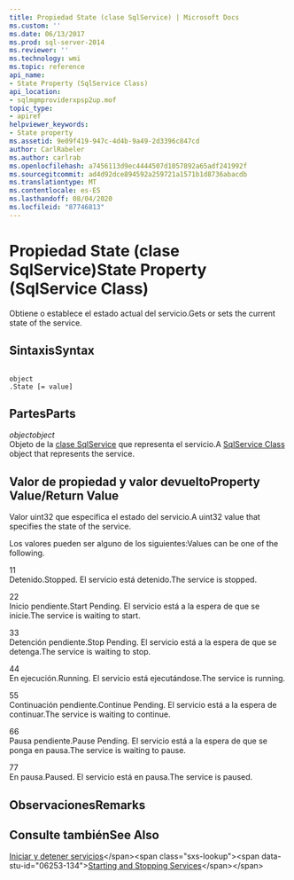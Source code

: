 ```yaml
---
title: Propiedad State (clase SqlService) | Microsoft Docs
ms.custom: ''
ms.date: 06/13/2017
ms.prod: sql-server-2014
ms.reviewer: ''
ms.technology: wmi
ms.topic: reference
api_name:
- State Property (SqlService Class)
api_location:
- sqlmgmproviderxpsp2up.mof
topic_type:
- apiref
helpviewer_keywords:
- State property
ms.assetid: 9e09f419-947c-4d4b-9a49-2d3396c847cd
author: CarlRabeler
ms.author: carlrab
ms.openlocfilehash: a7456113d9ec4444507d1057892a65adf241992f
ms.sourcegitcommit: ad4d92dce894592a259721a1571b1d8736abacdb
ms.translationtype: MT
ms.contentlocale: es-ES
ms.lasthandoff: 08/04/2020
ms.locfileid: "87746813"
---
```

# <a name="state-property-sqlservice-class"></a><span data-ttu-id="06253-102">Propiedad State (clase SqlService)</span><span class="sxs-lookup"><span data-stu-id="06253-102">State Property (SqlService Class)</span></span>
  <span data-ttu-id="06253-103">Obtiene o establece el estado actual del servicio.</span><span class="sxs-lookup"><span data-stu-id="06253-103">Gets or sets the current state of the service.</span></span>  
  
## <a name="syntax"></a><span data-ttu-id="06253-104">Sintaxis</span><span class="sxs-lookup"><span data-stu-id="06253-104">Syntax</span></span>  
  
```  
  
object  
.State [= value]  
```  
  
## <a name="parts"></a><span data-ttu-id="06253-105">Partes</span><span class="sxs-lookup"><span data-stu-id="06253-105">Parts</span></span>  
 <span data-ttu-id="06253-106">*object*</span><span class="sxs-lookup"><span data-stu-id="06253-106">*object*</span></span>  
 <span data-ttu-id="06253-107">Objeto de la [clase SqlService](sqlservice-class.md) que representa el servicio.</span><span class="sxs-lookup"><span data-stu-id="06253-107">A [SqlService Class](sqlservice-class.md) object that represents the service.</span></span>  
  
## <a name="property-valuereturn-value"></a><span data-ttu-id="06253-108">Valor de propiedad y valor devuelto</span><span class="sxs-lookup"><span data-stu-id="06253-108">Property Value/Return Value</span></span>  
 <span data-ttu-id="06253-109">Valor uint32 que especifica el estado del servicio.</span><span class="sxs-lookup"><span data-stu-id="06253-109">A uint32 value that specifies the state of the service.</span></span>  
  
 <span data-ttu-id="06253-110">Los valores pueden ser alguno de los siguientes:</span><span class="sxs-lookup"><span data-stu-id="06253-110">Values can be one of the following.</span></span>  
  
 <span data-ttu-id="06253-111">1</span><span class="sxs-lookup"><span data-stu-id="06253-111">1</span></span>  
 <span data-ttu-id="06253-112">Detenido.</span><span class="sxs-lookup"><span data-stu-id="06253-112">Stopped.</span></span> <span data-ttu-id="06253-113">El servicio está detenido.</span><span class="sxs-lookup"><span data-stu-id="06253-113">The service is stopped.</span></span>  
  
 <span data-ttu-id="06253-114">2</span><span class="sxs-lookup"><span data-stu-id="06253-114">2</span></span>  
 <span data-ttu-id="06253-115">Inicio pendiente.</span><span class="sxs-lookup"><span data-stu-id="06253-115">Start Pending.</span></span> <span data-ttu-id="06253-116">El servicio está a la espera de que se inicie.</span><span class="sxs-lookup"><span data-stu-id="06253-116">The service is waiting to start.</span></span>  
  
 <span data-ttu-id="06253-117">3</span><span class="sxs-lookup"><span data-stu-id="06253-117">3</span></span>  
 <span data-ttu-id="06253-118">Detención pendiente.</span><span class="sxs-lookup"><span data-stu-id="06253-118">Stop Pending.</span></span> <span data-ttu-id="06253-119">El servicio está a la espera de que se detenga.</span><span class="sxs-lookup"><span data-stu-id="06253-119">The service is waiting to stop.</span></span>  
  
 <span data-ttu-id="06253-120">4</span><span class="sxs-lookup"><span data-stu-id="06253-120">4</span></span>  
 <span data-ttu-id="06253-121">En ejecución.</span><span class="sxs-lookup"><span data-stu-id="06253-121">Running.</span></span> <span data-ttu-id="06253-122">El servicio está ejecutándose.</span><span class="sxs-lookup"><span data-stu-id="06253-122">The service is running.</span></span>  
  
 <span data-ttu-id="06253-123">5</span><span class="sxs-lookup"><span data-stu-id="06253-123">5</span></span>  
 <span data-ttu-id="06253-124">Continuación pendiente.</span><span class="sxs-lookup"><span data-stu-id="06253-124">Continue Pending.</span></span> <span data-ttu-id="06253-125">El servicio está a la espera de continuar.</span><span class="sxs-lookup"><span data-stu-id="06253-125">The service is waiting to continue.</span></span>  
  
 <span data-ttu-id="06253-126">6</span><span class="sxs-lookup"><span data-stu-id="06253-126">6</span></span>  
 <span data-ttu-id="06253-127">Pausa pendiente.</span><span class="sxs-lookup"><span data-stu-id="06253-127">Pause Pending.</span></span> <span data-ttu-id="06253-128">El servicio está a la espera de que se ponga en pausa.</span><span class="sxs-lookup"><span data-stu-id="06253-128">The service is waiting to pause.</span></span>  
  
 <span data-ttu-id="06253-129">7</span><span class="sxs-lookup"><span data-stu-id="06253-129">7</span></span>  
 <span data-ttu-id="06253-130">En pausa.</span><span class="sxs-lookup"><span data-stu-id="06253-130">Paused.</span></span> <span data-ttu-id="06253-131">El servicio está en pausa.</span><span class="sxs-lookup"><span data-stu-id="06253-131">The service is paused.</span></span>  
  
## <a name="remarks"></a><span data-ttu-id="06253-132">Observaciones</span><span class="sxs-lookup"><span data-stu-id="06253-132">Remarks</span></span>  
  
## <a name="see-also"></a><span data-ttu-id="06253-133">Consulte también</span><span class="sxs-lookup"><span data-stu-id="06253-133">See Also</span></span>  
 <span data-ttu-id="06253-134">[Iniciar y detener servicios](https://technet.microsoft.com/library/ms174886\(v=sql.105\).aspx)</span><span class="sxs-lookup"><span data-stu-id="06253-134">[Starting and Stopping Services](https://technet.microsoft.com/library/ms174886\(v=sql.105\).aspx)</span></span>  
  
  
